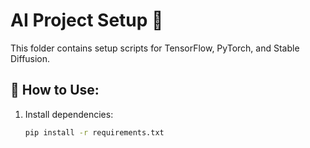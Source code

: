# AI Project Setup 🚀  
This folder contains setup scripts for TensorFlow, PyTorch, and Stable Diffusion.

## 📌 How to Use:
1. Install dependencies:
   ```bash
   pip install -r requirements.txt